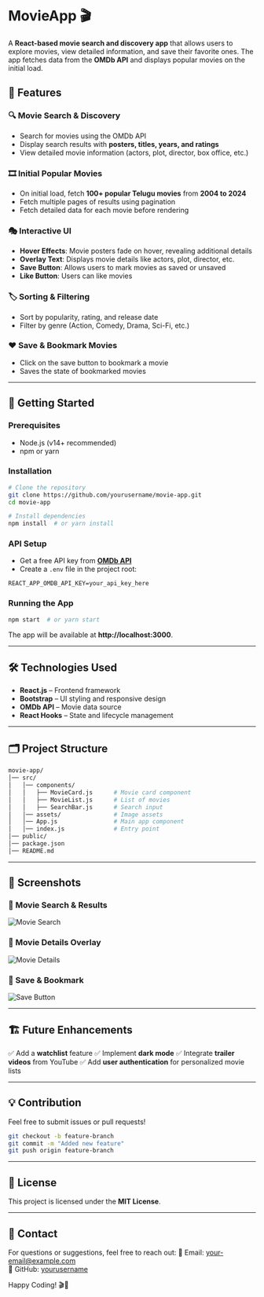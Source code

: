 # MovieApp 🎬

A **React-based movie search and discovery app** that allows users to explore movies, view detailed information, and save their favorite ones. The app fetches data from the **OMDb API** and displays popular movies on the initial load.

## 📌 Features

### 🔍 Movie Search & Discovery
- Search for movies using the OMDb API
- Display search results with **posters, titles, years, and ratings**
- View detailed movie information (actors, plot, director, box office, etc.)

### 🎞️ Initial Popular Movies
- On initial load, fetch **100+ popular Telugu movies** from **2004 to 2024**
- Fetch multiple pages of results using pagination
- Fetch detailed data for each movie before rendering

### 🎭 Interactive UI
- **Hover Effects**: Movie posters fade on hover, revealing additional details
- **Overlay Text**: Displays movie details like actors, plot, director, etc.
- **Save Button**: Allows users to mark movies as saved or unsaved
- **Like Button**: Users can like movies

### 🏷️ Sorting & Filtering
- Sort by popularity, rating, and release date
- Filter by genre (Action, Comedy, Drama, Sci-Fi, etc.)

### ❤️ Save & Bookmark Movies
- Click on the save button to bookmark a movie
- Saves the state of bookmarked movies

---

## 🚀 Getting Started

### Prerequisites
- Node.js (v14+ recommended)
- npm or yarn

### Installation
```sh
# Clone the repository
git clone https://github.com/yourusername/movie-app.git
cd movie-app

# Install dependencies
npm install  # or yarn install
```

### API Setup
- Get a free API key from **[OMDb API](https://www.omdbapi.com/)**
- Create a `.env` file in the project root:

```env
REACT_APP_OMDB_API_KEY=your_api_key_here
```

### Running the App
```sh
npm start  # or yarn start
```

The app will be available at **http://localhost:3000**.

---

## 🛠️ Technologies Used
- **React.js** – Frontend framework
- **Bootstrap** – UI styling and responsive design
- **OMDb API** – Movie data source
- **React Hooks** – State and lifecycle management

---

## 🗂️ Project Structure
```sh
movie-app/
│── src/
│   │── components/
│   │   ├── MovieCard.js      # Movie card component
│   │   ├── MovieList.js      # List of movies
│   │   ├── SearchBar.js      # Search input
│   │── assets/               # Image assets
│   │── App.js                # Main app component
│   │── index.js              # Entry point
│── public/
│── package.json
│── README.md
```

---

## 📸 Screenshots
### 🔹 Movie Search & Results
![Movie Search](https://via.placeholder.com/800x400)

### 🔹 Movie Details Overlay
![Movie Details](https://via.placeholder.com/800x400)

### 🔹 Save & Bookmark
![Save Button](https://via.placeholder.com/800x400)

---

## 🏗️ Future Enhancements
✅ Add a **watchlist** feature
✅ Implement **dark mode**
✅ Integrate **trailer videos** from YouTube
✅ Add **user authentication** for personalized movie lists

---

## 💡 Contribution
Feel free to submit issues or pull requests! 

```sh
git checkout -b feature-branch
git commit -m "Added new feature"
git push origin feature-branch
```

---

## 📜 License
This project is licensed under the **MIT License**.

---

## 📧 Contact
For questions or suggestions, feel free to reach out:
📩 Email: your-email@example.com  
🔗 GitHub: [yourusername](https://github.com/yourusername)

Happy Coding! 🎬🚀
